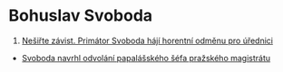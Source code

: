 # Bohuslav Svoboda

1. [Nešiřte závist. Primátor Svoboda hájí horentní odměnu pro úřednici](https://www.novinky.cz/clanek/domaci-nesirte-zavist-primator-svoboda-haji-horentni-odmenu-pro-urednici-40500433)
  *  [Svoboda navrhl odvolání papalášského šéfa pražského magistrátu](https://www.novinky.cz/clanek/domaci-primator-svoboda-navrhl-odvolat-sefa-prazskeho-magistratu-kubelku-40506746)
